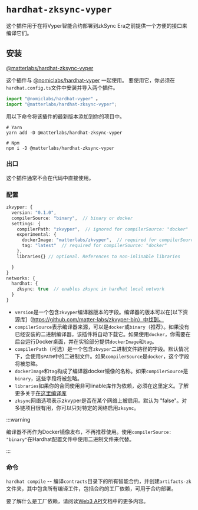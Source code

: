 # `hardhat-zksync-vyper`

这个插件用于在将Vyper智能合约部署到zkSync Era之前提供一个方便的接口来编译它们。

## 安装

[@matterlabs/hardhat-zksync-vyper](https://www.npmjs.com/package/@matterlabs/hardhat-zksync-vyper)

这个插件与 [@nomiclabs/hardhat-vyper](https://www.npmjs.com/package/@nomiclabs/hardhat-vyper) 一起使用。
要使用它，你必须在`hardhat.config.ts`文件中安装并导入两个插件。

```javascript
import "@nomiclabs/hardhat-vyper" 。
import "@matterlabs/hardhat-zksync-vyper";
```

用以下命令将该插件的最新版本添加到你的项目中。

```
# Yarn
yarn add -D @matterlabs/hardhat-zksync-vyper

# Npm
npm i -D @matterlabs/hardhat-zksync-vyper
```

### 出口

这个插件通常不会在代码中直接使用。

### 配置

```typescript
zkvyper: {
  version: "0.1.0",
  compilerSource: "binary",  // binary or docker
  settings: {
    compilerPath: "zkvyper",  // ignored for compilerSource: "docker"
    experimental: {
      dockerImage: "matterlabs/zkvyper",  // required for compilerSource: "docker"
      tag: "latest"  // required for compilerSource: "docker"
    },
    libraries{} // optional. References to non-inlinable libraries

  }
}
networks: {
  hardhat: {
    zksync: true  // enables zksync in hardhat local network
  }
}
```

- `version`是一个包含`zkvyper`编译器版本的字段。编译器的版本可以在[以下资源库]（https://github.com/matter-labs/zkvyper-bin）中找到。
- `compilerSource`表示编译器来源，可以是`docker`或`binary`（推荐）。如果没有已经安装的二进制编译器，该插件将自动下载它。如果使用`docker`，你需要在后台运行Docker桌面，并在实验部分提供`dockerImage`和`tag`。
- `compilerPath`（可选）是一个包含`zkvyper`二进制文件路径的字段。默认情况下，会使用`$PATH`中的二进制文件。如果`compilerSource`是`docker`，这个字段将被忽略。
- `dockerImage`和`tag`构成了编译器docker镜像的名称。如果`compilerSource`是`binary`，这些字段将被忽略。
- `libraries`如果你的合同使用非可linable库作为依赖，必须在这里定义。了解更多关于[在这里编译库](./compiling-libraries.md)
- `zksync`网络选项表示zkvyper是否在某个网络上被启用。默认为 "false"。对多链项目很有用，你可以只对特定的网络启用`zksync`。

:::warning

编译器不再作为Docker镜像发布，不再推荐使用。使用`compilerSource: "binary"`在Hardhat配置文件中使用二进制文件来代替。

:::

### 命令

`hardhat compile` -- 编译`contracts`目录下的所有智能合约，并创建`artifacts-zk`文件夹，其中包含所有编译工件，包括合约的工厂依赖，可用于合约部署。

要了解什么是工厂依赖，请阅读[Web3 API](.../api.md)文档中的更多内容。
